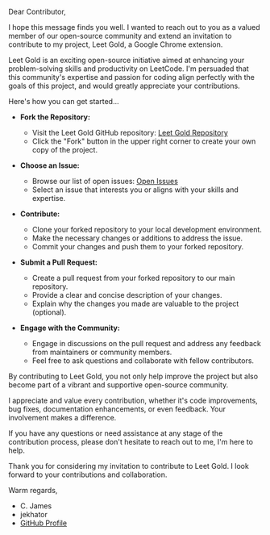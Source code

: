 Dear Contributor,

I hope this message finds you well. I wanted to reach out to you as a valued member of our open-source 
community and extend an invitation to contribute to my project, Leet Gold, a Google Chrome extension.

Leet Gold is an exciting open-source initiative aimed at enhancing your problem-solving skills and 
productivity on LeetCode. I'm persuaded that this community's expertise and passion for coding align 
perfectly with the goals of this project, and would greatly appreciate your contributions.

Here's how you can get started...

- **Fork the Repository:**
  - Visit the Leet Gold GitHub repository: [Leet Gold Repository](https://github.com/jekhator/Leet-Gold.git)
  - Click the "Fork" button in the upper right corner to create your own copy of the project.

- **Choose an Issue:**
  - Browse our list of open issues: [Open Issues](issues.md)
  - Select an issue that interests you or aligns with your skills and expertise.

- **Contribute:**
  - Clone your forked repository to your local development environment.
  - Make the necessary changes or additions to address the issue.
  - Commit your changes and push them to your forked repository.

- **Submit a Pull Request:**
  - Create a pull request from your forked repository to our main repository.
  - Provide a clear and concise description of your changes.
  - Explain why the changes you made are valuable to the project (optional).

- **Engage with the Community:**
  - Engage in discussions on the pull request and address any feedback from maintainers or community members.
  - Feel free to ask questions and collaborate with fellow contributors.

By contributing to Leet Gold, you not only help improve the project but also become part of a vibrant 
and supportive open-source community.

I appreciate and value every contribution, whether it's code improvements, bug fixes, documentation 
enhancements, or even feedback. Your involvement makes a difference.

If you have any questions or need assistance at any stage of the contribution process, please don't hesitate 
to reach out to me, I'm here to help.

Thank you for considering my invitation to contribute to Leet Gold. I look forward to your contributions 
and collaboration.

Warm regards,
  - C. James
  - jekhator
  - [GitHub Profile](https://github.com/jekhator)
